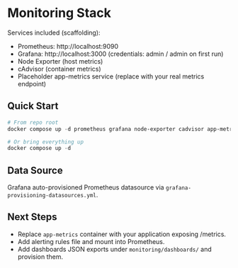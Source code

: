 # Monitoring Stack

Services included (scaffolding):

- Prometheus: http://localhost:9090
- Grafana: http://localhost:3000 (credentials: admin / admin on first run)
- Node Exporter (host metrics)
- cAdvisor (container metrics)
- Placeholder app-metrics service (replace with your real metrics endpoint)

## Quick Start

```powershell
# From repo root
docker compose up -d prometheus grafana node-exporter cadvisor app-metrics

# Or bring everything up
docker compose up -d
```

## Data Source
Grafana auto-provisioned Prometheus datasource via `grafana-provisioning-datasources.yml`.

## Next Steps
- Replace `app-metrics` container with your application exposing /metrics.
- Add alerting rules file and mount into Prometheus.
- Add dashboards JSON exports under `monitoring/dashboards/` and provision them.

